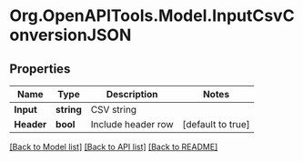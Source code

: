 # Org.OpenAPITools.Model.InputCsvConversionJSON
## Properties

Name | Type | Description | Notes
------------ | ------------- | ------------- | -------------
**Input** | **string** | CSV string | 
**Header** | **bool** | Include header row | [default to true]

[[Back to Model list]](../README.md#documentation-for-models) [[Back to API list]](../README.md#documentation-for-api-endpoints) [[Back to README]](../README.md)

